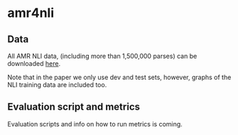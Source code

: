 # amr4nli

## Data

All AMR NLI data, (including more than 1,500,000 parses) can be downloaded [here](https://drive.google.com/file/d/1VDptvvA0qbbsfAXk3-I3Ej9LjfaqY7I9/view?usp=sharing).

Note that in the paper we only use dev and test sets, however, graphs of the NLI training data are included too.

## Evaluation script and metrics

Evaluation scripts and info on how to run metrics is coming.
